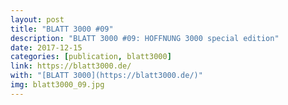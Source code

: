 ```yaml
---
layout: post
title: "BLATT 3000 #09"
description: "BLATT 3000 #09: HOFFNUNG 3000 special edition"
date: 2017-12-15
categories: [publication, blatt3000]
link: https://blatt3000.de/
with: "[BLATT 3000](https://blatt3000.de/)"
img: blatt3000_09.jpg
---
```

